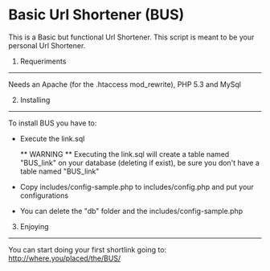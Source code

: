 Basic Url Shortener (BUS)
==========================

This is a Basic but functional Url Shortener.
This script is meant to be your personal Url Shortener.

1) Requeriments
----------------
Needs an Apache (for the .htaccess mod_rewrite), PHP 5.3 and MySql

2) Installing
---------------
To install BUS you have to:
- Execute the link.sql

	** WARNING **
	Executing the link.sql will create a table named "BUS_link" on your database (deleting if exist), be sure you don't have a table named "BUS_link"
	
- Copy includes/config-sample.php to includes/config.php and put your configurations

- You can delete the "db" folder and the includes/config-sample.php

3) Enjoying
---------------
You can start doing your first shortlink going to: http://where.you/placed/the/BUS/